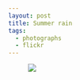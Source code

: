 ```yaml
---
layout: post
title: Summer rain
tags:
  - photographs
  - flickr
---
```


<figure>
  <a href="https://www.flickr.com/photos/inkdroid/53900970197/">
    <img class="img-fluid" src="https://live.staticflickr.com/31337/53900970197_4d8685ab1b_c.jpg">
  </a>
  <figcaption>
    
  </figcaption>
</figure>

